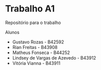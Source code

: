 # Trabalho A1
 Repositório para o trabalho

 Alunos
 - Gustavo Rozas - B42592
 - Rian Freitas  - B43908
 - Matheus Fonseca - B44252
 - Lindsey de Vargas de Azevedo - B43912
 - Vitória Vianna - B43911